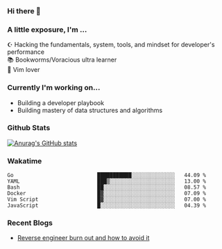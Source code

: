 ### Hi there 👋
### A little exposure, I'm ...

☪ Hacking the fundamentals, system, tools, and mindset for developer's performance <br/>
📚 Bookworms/Voracious ultra learner <br/>
🎠 Vim lover <br/>

<!--
**bitethecode/bitethecode** is a ✨ _special_ ✨ repository because its `README.md` (this file) appears on your GitHub profile.

Here are some ideas to get you started:

- 🔭 I’m currently working on ...
- 🌱 I’m currently learning ...
- 👯 I’m looking to collaborate on ...
- 🤔 I’m looking for help with ...
- 💬 Ask me about ...
- 📫 How to reach me: ...
- 😄 Pronouns: ...
- ⚡ Fun fact: ...
-->

### Currently I'm working on... 
- Building a developer playbook
- Building mastery of data structures and algorithms

### Github Stats
[![Anurag's GitHub stats](https://github-readme-stats.vercel.app/api?username=bitethecode&count_private=true&showing_icons=true)](https://github.com/anuraghazra/github-readme-stats)

### Wakatime
<!--START_SECTION:waka-->

```text
Go                           ███████████░░░░░░░░░░░░░░   44.09 %
YAML                         ███▒░░░░░░░░░░░░░░░░░░░░░   13.00 %
Bash                         ██░░░░░░░░░░░░░░░░░░░░░░░   08.57 %
Docker                       █▓░░░░░░░░░░░░░░░░░░░░░░░   07.09 %
Vim Script                   █▓░░░░░░░░░░░░░░░░░░░░░░░   07.00 %
JavaScript                   █░░░░░░░░░░░░░░░░░░░░░░░░   04.39 %
```

<!--END_SECTION:waka-->

### Recent Blogs
- [Reverse engineer burn out and how to avoid it](https://bitethecode.org/#/articles/reverse-engineer-burnout-and-how-to-avoid-it)
